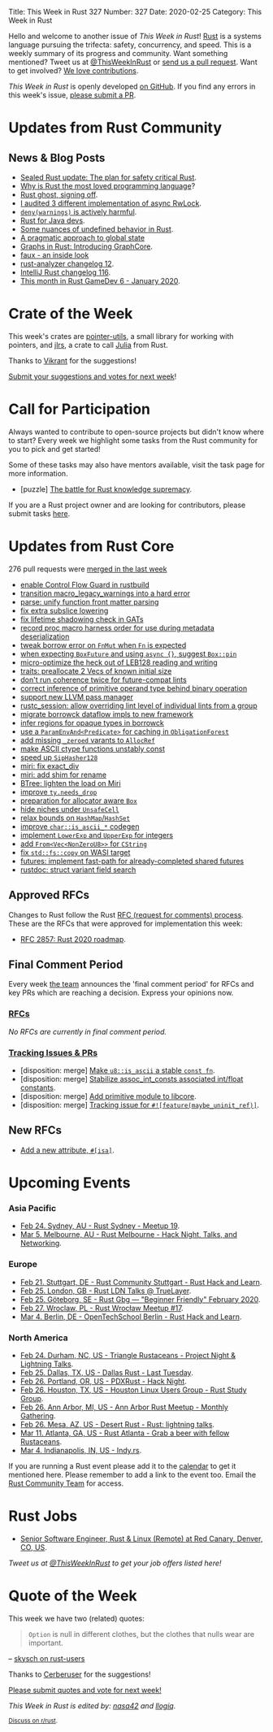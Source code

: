 Title: This Week in Rust 327
Number: 327
Date: 2020-02-25
Category: This Week in Rust

Hello and welcome to another issue of *This Week in Rust*!
[Rust](http://rust-lang.org) is a systems language pursuing the trifecta: safety, concurrency, and speed.
This is a weekly summary of its progress and community.
Want something mentioned? Tweet us at [@ThisWeekInRust](https://twitter.com/ThisWeekInRust) or [send us a pull request](https://github.com/cmr/this-week-in-rust).
Want to get involved? [We love contributions](https://github.com/rust-lang/rust/blob/master/CONTRIBUTING.md).

*This Week in Rust* is openly developed [on GitHub](https://github.com/cmr/this-week-in-rust).
If you find any errors in this week's issue, [please submit a PR](https://github.com/cmr/this-week-in-rust/pulls).

# Updates from Rust Community

## News & Blog Posts

* [Sealed Rust update: The plan for safety critical Rust](https://ferrous-systems.com/blog/sealed-rust-the-plan/).
* [Why is Rust the most loved programming language](https://matklad.github.io/2020/02/14/why-rust-is-loved.html)?
* [Rust ghost, signing off](https://quietmisdreavus.net/self/2020/02/17/rust-ghost-signing-off/).
* [I audited 3 different implementation of async RwLock](https://www.reddit.com/r/rust/comments/f4zldz/i_audited_3_different_implementation_of_async/).
* [`deny(warnings)` is actively harmful](https://www.reddit.com/r/rust/comments/f5xpib/psa_denywarnings_is_actively_harmful/).
* [Rust for Java devs](https://leshow.github.io/post/rust_for_java_devs/).
* [Some nuances of undefined behavior in Rust](https://typr124.github.io/UB1).
* [A pragmatic approach to global state](http://adventures.michaelfbryan.com/posts/pragmatic-global-state/)
* [Graphs in Rust: Introducing GraphCore](https://depth-first.com/articles/2020/02/17/graphs-in-rust-introducting-graphcore/).
* [faux - an inside look](https://nrxus.github.io/faux/blog/how-it-works.html)
* [rust-analyzer changelog 12](https://rust-analyzer.github.io/thisweek/2020/02/17/changelog-12.html).
* [IntelliJ Rust changelog 116](https://intellij-rust.github.io/2020/02/18/changelog-116.html).
* [This month in Rust GameDev 6 - January 2020](https://rust-gamedev.github.io/posts/newsletter-006/).

# Crate of the Week

This week's crates are [pointer-utils](https://github.com/CAD97/pointer-utils), a small library for working with pointers, and [jlrs](https://github.com/Taaitaaiger/jlrs), a crate to call [Julia](https://julialang.org) from Rust.

Thanks to [Vikrant](https://users.rust-lang.org/t/crate-of-the-week/2704/729) for the suggestions!

[Submit your suggestions and votes for next week][submit_crate]!

[submit_crate]: https://users.rust-lang.org/t/crate-of-the-week/2704

# Call for Participation

Always wanted to contribute to open-source projects but didn't know where to start?
Every week we highlight some tasks from the Rust community for you to pick and get started!

Some of these tasks may also have mentors available, visit the task page for more information.

* [puzzle] [The battle for Rust knowledge supremacy](https://rustbattle.net/battle/straight-finch-8-e4f4).

If you are a Rust project owner and are looking for contributors, please submit tasks [here][guidelines].

[guidelines]: https://users.rust-lang.org/t/twir-call-for-participation/4821

# Updates from Rust Core

276 pull requests were [merged in the last week][merged]

[merged]: https://github.com/search?q=is%3Apr+org%3Arust-lang+is%3Amerged+merged%3A2020-02-10..2020-02-17

* [enable Control Flow Guard in rustbuild](https://github.com/rust-lang/rust/pull/68824)
* [transition macro_legacy_warnings into a hard error](https://github.com/rust-lang/rust/pull/69129)
* [parse: unify function front matter parsing](https://github.com/rust-lang/rust/pull/69023)
* [fix extra subslice lowering](https://github.com/rust-lang/rust/pull/69128)
* [fix lifetime shadowing check in GATs](https://github.com/rust-lang/rust/pull/68938)
* [record proc macro harness order for use during metadata deserialization](https://github.com/rust-lang/rust/pull/68814)
* [tweak borrow error on `FnMut` when `Fn` is expected](https://github.com/rust-lang/rust/pull/68816)
* [when expecting `BoxFuture` and using `async {}`, suggest `Box::pin`](https://github.com/rust-lang/rust/pull/69082)
* [micro-optimize the heck out of LEB128 reading and writing](https://github.com/rust-lang/rust/pull/69050)
* [traits: preallocate 2 Vecs of known initial size](https://github.com/rust-lang/rust/pull/69022)
* [don't run coherence twice for future-compat lints](https://github.com/rust-lang/rust/pull/69044)
* [correct inference of primitive operand type behind binary operation](https://github.com/rust-lang/rust/pull/68129)
* [support new LLVM pass manager](https://github.com/rust-lang/rust/pull/67954)
* [rustc_session: allow overriding lint level of individual lints from a group](https://github.com/rust-lang/rust/pull/67885)
* [migrate borrowck dataflow impls to new framework](https://github.com/rust-lang/rust/pull/68241)
* [infer regions for opaque types in borrowck](https://github.com/rust-lang/rust/pull/67681)
* [use a `ParamEnvAnd<Predicate>` for caching in `ObligationForest`](https://github.com/rust-lang/rust/pull/68475)
* [add missing `_zeroed` varants to `AllocRef`](https://github.com/rust-lang/rust/pull/69027)
* [make ASCII ctype functions unstably const](https://github.com/rust-lang/rust/pull/68986)
* [speed up `SipHasher128`](https://github.com/rust-lang/rust/pull/68914)
* [miri: fix exact_div](https://github.com/rust-lang/rust/pull/69126)
* [miri: add shim for rename](https://github.com/rust-lang/miri/pull/1158)
* [BTree: lighten the load on Miri](https://github.com/rust-lang/rust/pull/68781)
* [improve `ty.needs_drop`](https://github.com/rust-lang/rust/pull/68679)
* [preparation for allocator aware `Box`](https://github.com/rust-lang/rust/pull/69058)
* [hide niches under `UnsafeCell`](https://github.com/rust-lang/rust/pull/68491)
* [relax bounds on `HashMap`/`HashSet`](https://github.com/rust-lang/rust/pull/67642)
* [improve `char::is_ascii_*` codegen](https://github.com/rust-lang/rust/pull/67585)
* [implement `LowerExp` and `UpperExp` for integers](https://github.com/rust-lang/rust/pull/66721)
* [add `From<Vec<NonZeroU8>>` for `CString`](https://github.com/rust-lang/rust/pull/64069)
* [fix `std::fs::copy` on WASI target](https://github.com/rust-lang/rust/pull/69106)
* [futures: implement fast-path for already-completed shared futures](https://github.com/rust-lang/futures-rs/pull/2074)
* [rustdoc: struct variant field search](https://github.com/rust-lang/rust/pull/68668)

## Approved RFCs

Changes to Rust follow the Rust [RFC (request for comments) process](https://github.com/rust-lang/rfcs#rust-rfcs). These
are the RFCs that were approved for implementation this week:

* [RFC 2857: Rust 2020 roadmap](https://github.com/rust-lang/rfcs/pull/2857).

## Final Comment Period

Every week [the team](https://www.rust-lang.org/team.html) announces the
'final comment period' for RFCs and key PRs which are reaching a
decision. Express your opinions now.

### [RFCs](https://github.com/rust-lang/rfcs/labels/final-comment-period)

*No RFCs are currently in final comment period.*

### [Tracking Issues & PRs](https://github.com/rust-lang/rust/labels/final-comment-period)

* [disposition: merge] [Make `u8::is_ascii` a stable `const fn`](https://github.com/rust-lang/rust/pull/68984).
* [disposition: merge] [Stabilize assoc_int_consts associated int/float constants](https://github.com/rust-lang/rust/pull/68952).
* [disposition: merge] [Add primitive module to libcore](https://github.com/rust-lang/rust/pull/67637).
* [disposition: merge] [Tracking issue for `#![feature(maybe_uninit_ref)]`](https://github.com/rust-lang/rust/issues/63568).

## New RFCs

* [Add a new attribute, `#[isa]`](https://github.com/rust-lang/rfcs/pull/2867).

# Upcoming Events

### Asia Pacific

* [Feb 24. Sydney, AU - Rust Sydney - Meetup 19](https://www.meetup.com/Rust-Sydney/events/268525192/).
* [Mar  5. Melbourne, AU - Rust Melbourne - Hack Night, Talks, and Networking](https://www.meetup.com/Rust-Melbourne/events/268002615/).

### Europe

* [Feb 21. Stuttgart, DE - Rust Community Stuttgart - Rust Hack and Learn](https://www.meetup.com/Rust-Community-Stuttgart/events/268416708/).
* [Feb 25. London, GB - Rust LDN Talks @ TrueLayer](https://www.meetup.com/Rust-London-User-Group/events/268354799).
* [Feb 25. Göteborg, SE - Rust Gbg — "Beginner Friendly" February 2020](https://www.meetup.com/rustgbg/events/268653522/).
* [Feb 27. Wroclaw, PL - Rust Wrocław Meetup #17](https://www.meetup.com/Rust-Wroclaw/events/268683403).
* [Mar 4. Berlin, DE - OpenTechSchool Berlin - Rust Hack and Learn](https://www.meetup.com/opentechschool-berlin/events/gztznrybcfbgb/).

### North America

* [Feb 24. Durham, NC, US - Triangle Rustaceans - Project Night & Lightning Talks](https://www.meetup.com/triangle-rustaceans/events/mfglwpybcdbgc/).
* [Feb 25. Dallas, TX, US - Dallas Rust - Last Tuesday](https://www.meetup.com/Dallas-Rust/events/zfgwzmybcdbhc/).
* [Feb 26. Portland, OR, US - PDXRust - Hack Night](https://www.meetup.com/PDXRust/events/268266020/).
* [Feb 26. Houston, TX, US - Houston Linux Users Group - Rust Study Group](https://www.facebook.com/events/469382520642102).
* [Feb 26. Ann Arbor, MI, US - Ann Arbor Rust Meetup - Monthly Gathering](https://www.meetup.com/Ann-Arbor-Rust-Meetup/events/zdfscrybcdbjc/).
* [Feb 26. Mesa, AZ, US - Desert Rust - Rust: lightning talks](https://www.meetup.com/Desert-Rustaceans/events/268793593/).
* [Mar 11. Atlanta, GA, US - Rust Atlanta - Grab a beer with fellow Rustaceans](https://www.meetup.com/Rust-ATL/events/qxqdgrybcfbpb/).
* [Mar  4. Indianapolis, IN, US - Indy.rs](https://www.meetup.com/indyrs/events/mffbtpybcfbgb/).

If you are running a Rust event please add it to the [calendar] to get
it mentioned here. Please remember to add a link to the event too.
Email the [Rust Community Team][community] for access.

[calendar]: https://www.google.com/calendar/embed?src=apd9vmbc22egenmtu5l6c5jbfc%40group.calendar.google.com
[community]: mailto:community-team@rust-lang.org

# Rust Jobs

* [Senior Software Engineer, Rust & Linux (Remote) at Red Canary, Denver, CO, US](https://jobs.lever.co/redcanary/d7729b7d-e18d-4fe9-b3f5-fd5f8b947f22).

*Tweet us at [@ThisWeekInRust](https://twitter.com/ThisWeekInRust) to get your job offers listed here!*

# Quote of the Week

This week we have two (related) quotes:

> `Option` is null in different clothes, but the clothes that nulls wear are important.

– [skysch on rust-users](https://users.rust-lang.org/t/how-would-you-do-that-in-rust-versus-java/38187/6)

Thanks to [Cerberuser](https://users.rust-lang.org/t/twir-quote-of-the-week/328/815) for the suggestions!

[Please submit quotes and vote for next week!](https://users.rust-lang.org/t/twir-quote-of-the-week/328)

*This Week in Rust is edited by: [nasa42](https://github.com/nasa42) and [llogiq](https://github.com/llogiq).*

<small>[Discuss on r/rust]().</small>
